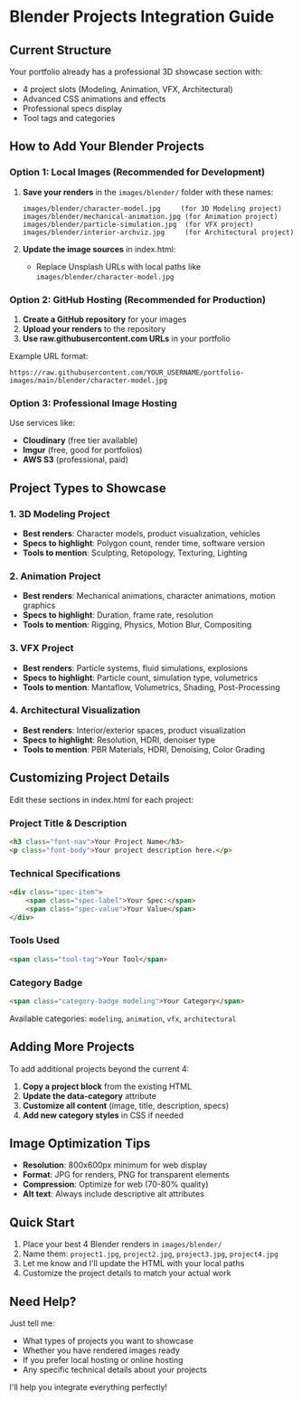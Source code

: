 # Blender Projects Integration Guide

## Current Structure
Your portfolio already has a professional 3D showcase section with:
- 4 project slots (Modeling, Animation, VFX, Architectural)
- Advanced CSS animations and effects
- Professional specs display
- Tool tags and categories

## How to Add Your Blender Projects

### Option 1: Local Images (Recommended for Development)

1. **Save your renders** in the `images/blender/` folder with these names:
   ```
   images/blender/character-model.jpg     (for 3D Modeling project)
   images/blender/mechanical-animation.jpg (for Animation project)
   images/blender/particle-simulation.jpg  (for VFX project)
   images/blender/interior-archviz.jpg     (for Architectural project)
   ```

2. **Update the image sources** in index.html:
   - Replace Unsplash URLs with local paths like `images/blender/character-model.jpg`

### Option 2: GitHub Hosting (Recommended for Production)

1. **Create a GitHub repository** for your images
2. **Upload your renders** to the repository
3. **Use raw.githubusercontent.com URLs** in your portfolio

Example URL format:
```
https://raw.githubusercontent.com/YOUR_USERNAME/portfolio-images/main/blender/character-model.jpg
```

### Option 3: Professional Image Hosting

Use services like:
- **Cloudinary** (free tier available)
- **Imgur** (free, good for portfolios)
- **AWS S3** (professional, paid)

## Project Types to Showcase

### 1. 3D Modeling Project
- **Best renders**: Character models, product visualization, vehicles
- **Specs to highlight**: Polygon count, render time, software version
- **Tools to mention**: Sculpting, Retopology, Texturing, Lighting

### 2. Animation Project
- **Best renders**: Mechanical animations, character animations, motion graphics
- **Specs to highlight**: Duration, frame rate, resolution
- **Tools to mention**: Rigging, Physics, Motion Blur, Compositing

### 3. VFX Project
- **Best renders**: Particle systems, fluid simulations, explosions
- **Specs to highlight**: Particle count, simulation type, volumetrics
- **Tools to mention**: Mantaflow, Volumetrics, Shading, Post-Processing

### 4. Architectural Visualization
- **Best renders**: Interior/exterior spaces, product visualization
- **Specs to highlight**: Resolution, HDRI, denoiser type
- **Tools to mention**: PBR Materials, HDRI, Denoising, Color Grading

## Customizing Project Details

Edit these sections in index.html for each project:

### Project Title & Description
```html
<h3 class="font-nav">Your Project Name</h3>
<p class="font-body">Your project description here.</p>
```

### Technical Specifications
```html
<div class="spec-item">
    <span class="spec-label">Your Spec:</span>
    <span class="spec-value">Your Value</span>
</div>
```

### Tools Used
```html
<span class="tool-tag">Your Tool</span>
```

### Category Badge
```html
<span class="category-badge modeling">Your Category</span>
```

Available categories: `modeling`, `animation`, `vfx`, `architectural`

## Adding More Projects

To add additional projects beyond the current 4:

1. **Copy a project block** from the existing HTML
2. **Update the data-category** attribute
3. **Customize all content** (image, title, description, specs)
4. **Add new category styles** in CSS if needed

## Image Optimization Tips

- **Resolution**: 800x600px minimum for web display
- **Format**: JPG for renders, PNG for transparent elements
- **Compression**: Optimize for web (70-80% quality)
- **Alt text**: Always include descriptive alt attributes

## Quick Start

1. Place your best 4 Blender renders in `images/blender/`
2. Name them: `project1.jpg`, `project2.jpg`, `project3.jpg`, `project4.jpg`
3. Let me know and I'll update the HTML with your local paths
4. Customize the project details to match your actual work

## Need Help?

Just tell me:
- What types of projects you want to showcase
- Whether you have rendered images ready
- If you prefer local hosting or online hosting
- Any specific technical details about your projects

I'll help you integrate everything perfectly!
